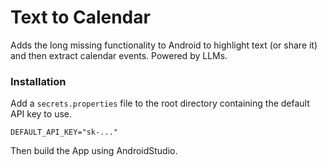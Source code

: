 # Text to Calendar

Adds the long missing functionality to Android to highlight text (or share it) and then extract calendar events.
Powered by LLMs.

### Installation

Add a `secrets.properties` file to the root directory containing
the default API key to use.
```properties
DEFAULT_API_KEY="sk-..."
```

Then build the App using AndroidStudio.
